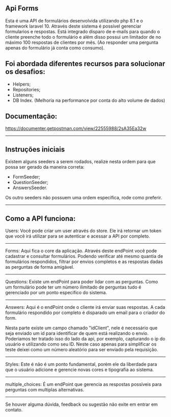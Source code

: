 Api Forms
--------

Esta é uma API de formulários desenvolvida utilizando php 8.1 e o framework laravel 10. 
Através deste sistema é possível gerenciar formularios e respostas. 
Está integrado disparo de e-mails para quando o cliente preenche todo o formulário e além disso possui um limitador de no máximo 100 respostas 
de clientes por mês. (Ao responder uma pergunta apenas do formulário já conta como consumo).

Foi abordada diferentes recursos para solucionar os desafios:
------------
- Helpers;
- Repositories;
- Listeners;
- DB Index. (Melhoria na performance por conta do alto volume de dados)

Documentação:
-
https://documenter.getpostman.com/view/22555988/2sA35Ea32w

---------
Instruções iniciais
---
Existem alguns seeders a serem rodados, realize nesta ordem para que possa ser gerado da maneira correta:

- FormSeeder;
- QuestionSeeder;
- AnswersSeeder.

Os outro seeders não possuem uma ordem especifica, rode como preferir.

----------

Como a API funciona:
-

Users:
Você pode criar um user através do store. Ele irá retornar um token que você irá utilizar para se autenticar e acessar a API por completo.

--------

Forms:
Aqui fica o core da aplicação. Através deste endPoint você pode cadastrar e consultar formulários. Podendo verificar até mesmo quantia de formulários
respondidos, filtrar por envios completos  e as respostas dadas as perguntas de forma amigável.

-------

Questions:
Existe um endPoint para poder lidar com as perguntas. Como um formulário pode ter um número ilimitado de perguntas tudo é gerenciado por um 
ponto especifico do sistema.

------

Answers:
Aqui é o endPoint onde o cliente irá enviar suas respostas. A cada formulário respondido por completo é disparado um email para o criador do form.

Nesta parte existe um campo chamado "idClient", nele é necessário que seja enviado um id para identificar de quem está realizando o envio. Poderiamos ter tratado
isso do lado da api, por exemplo, capturando o ip do usuário e utilizando como seu ID. Neste caso apenas para simplificar os teste deixei como um número aleatório para ser enviado 
pela requisição.

------

Styles:
Este é não é um ponto fundamental, porém ele da liberdade para que o usuário adicione e gerencie novas cores e tipografia ao sistema.

------


multiple_choices:
É um endPoint que gerencia as respostas possíveis para perguntas com multiplas alternativas.

------


Se houver alguma dúvida, feedback ou sugestão não exite em entrar em contato.


